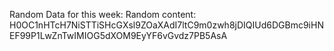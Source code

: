 Random Data for this week: Random content: H0OC1nHTcH7NiSTTiSHcGXsl9ZOaXAdI7ltC9m0zwh8jDIQIUd6DGBmc9iHNEF99P1LwZnTwIMIOG5dXOM9EyYF6vGvdz7PB5AsA
